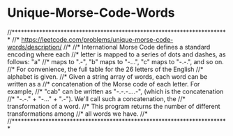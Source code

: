 # Unique-Morse-Code-Words
//***********************************************************************
//* https://leetcode.com/problems/unique-morse-code-words/description/
//*
//* International Morse Code defines a standard encoding where each 
//* letter is mapped to a series of dots and dashes, as follows: "a" 
//* maps to ".-", "b" maps to "-...", "c" maps to "-.-.", and so on.
//* For convenience, the full table for the 26 letters of the English 
//* alphabet is given.
//* Given a string array of words, each word can be written as a 
//* concatenation of the Morse code of each letter. For example, 
//* "cab" can be written as "-.-.-....-", (which is the concatenation 
//* "-.-." + "-..." + ".-"). We'll call such a concatenation, the 
//* transformation of a word.
//* This program returns the number of different transformations among
//* all words we have.
//*
//***********************************************************************
